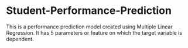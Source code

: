 # Student-Performance-Prediction
This is a performance prediction model created using Multiple Linear Regression. It has 5 parameters or feature on which the target variable is dependent.
